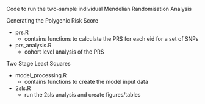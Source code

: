 Code to run the two-sample individual Mendelian Randomisation Analysis

Generating the Polygenic Risk Score
- prs.R
    - contains functions to calculate the PRS for each eid for a set of SNPs
- prs_analysis.R
    - cohort level analysis of the PRS
    
    
Two Stage Least Squares
- model_processing.R
    - contains functions to create the model input data
- 2sls.R
    - run the 2sls analysis and create figures/tables
